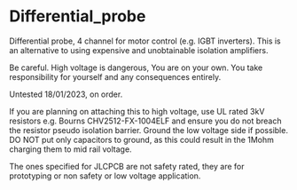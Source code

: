 # Differential_probe
Differential probe, 4 channel for motor control (e.g. IGBT inverters). This is an alternative to using expensive and unobtainable isolation amplifiers.

Be careful. High voltage is dangerous, You are on your own. You take responsibility for yourself and any consequences entirely.

Untested 18/01/2023, on order. 

If you are planning on attaching this to high voltage, 
use UL rated 3kV resistors e.g. Bourns CHV2512-FX-1004ELF and ensure you do not breach the resistor pseudo isolation barrier.
Ground the low voltage side if possible. DO NOT put only capacitors to ground, as this could result in the 1Mohm charging them to mid rail voltage.

The ones specified for JLCPCB are not safety rated, they are for prototyping or non safety or low voltage application.
